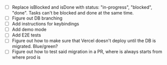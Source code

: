 - [ ] Replace isBlocked and isDone with status: "in-progress", "blocked", "done". Tasks can't be blocked and done at the same time.
- [ ] Figure out DB branching
- [ ] Add instructions for keybindings
- [ ] Add demo mode
- [ ] Add E2E tests
- [ ] Figure out how to make sure that Vercel doesn't deploy until the DB is migrated. Blue/green?
- [ ] Figure out how to test said migration in a PR, where is always starts from where prod is

